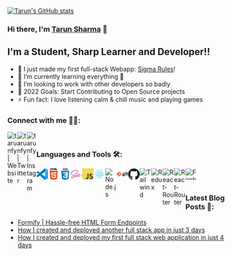 [![Tarun's GitHub stats](https://github-readme-stats.vercel.app/api?username=tarunfy&show_icons=true&theme=radical)](https://github.com/anuraghazra/github-readme-stats)

### Hi there, I'm [Tarun Sharma][website] 👋

## I'm a Student, Sharp Learner and Developer!!

- 🔭 I just made my first full-stack Webapp: [Sigma Rules][course]!
- 🌱 I’m currently learning everything 🤣
- 👯 I’m looking to work with other developers so badly
- 🥅 2022 Goals: Start Contributing to Open Source projects
- ⚡ Fun fact: I love listening calm & chill music and playing games

### Connect with me 🤝🏻:

[<img align="left" alt="tarunfy | Website" width="22px" src="http://clipart-library.com/image_gallery/n1275662.png" />][website]
[<img align="left" alt="tarunfy | Twitter" width="22px" src="https://vta.com.au/wp-content/uploads/2017/08/twitter-icon.gif" />][twitter]
[<img align="left" alt="tarunfy | Instagram" width="22px" src="https://cdn.chromalux.media/wp-content/uploads/2017/06/instagram-icon-white.png" />][instagram]

<br />

### Languages and Tools 🛠:

[<img align="left" alt="Visual Studio Code" width="26px" src="https://raw.githubusercontent.com/github/explore/80688e429a7d4ef2fca1e82350fe8e3517d3494d/topics/visual-studio-code/visual-studio-code.png" />][vscode]
[<img align="left" alt="HTML5" width="26px" src="https://raw.githubusercontent.com/github/explore/80688e429a7d4ef2fca1e82350fe8e3517d3494d/topics/html/html.png" />][html]
[<img align="left" alt="CSS3" width="26px" src="https://raw.githubusercontent.com/github/explore/80688e429a7d4ef2fca1e82350fe8e3517d3494d/topics/css/css.png" />][css3]
[<img align="left" alt="Sass" width="26px" src="https://raw.githubusercontent.com/github/explore/80688e429a7d4ef2fca1e82350fe8e3517d3494d/topics/sass/sass.png" />][saas]
[<img align="left" alt="JavaScript" width="26px" src="https://raw.githubusercontent.com/github/explore/80688e429a7d4ef2fca1e82350fe8e3517d3494d/topics/javascript/javascript.png" />][js]
[<img align="left" alt="React" width="26px" src="https://raw.githubusercontent.com/github/explore/80688e429a7d4ef2fca1e82350fe8e3517d3494d/topics/react/react.png" />][react]
[<img align="left" alt="Node.js" width="26px" src="https://w7.pngwing.com/pngs/777/698/png-transparent-node-js-javascript-software-developer-npm-github-angle-text-logo.png" />][nodejs]
[<img align="left" alt="Git" width="26px" src="https://raw.githubusercontent.com/github/explore/80688e429a7d4ef2fca1e82350fe8e3517d3494d/topics/git/git.png" />][git]
[<img align="left" alt="GitHub" width="26px" src="https://raw.githubusercontent.com/github/explore/78df643247d429f6cc873026c0622819ad797942/topics/github/github.png" />][github]
[<img align="left" alt="Tailwind" width="26px" src="https://tailwindcss.com/_next/static/media/tailwindcss-mark.cb8046c163f77190406dfbf4dec89848.svg" />][tailwind]
[<img align="left" alt="Redux" width="26px" src="https://redux.js.org/img/redux.svg" />][redux]
[<img align="left" alt="React-Router" width="26px" src="https://seeklogo.com/images/R/react-router-logo-AB5BFB638F-seeklogo.com.png" />][react-router]
[<img align="left" alt="React-Router" width="26px" src="https://pagepro.co/blog/wp-content/uploads/2020/03/framer-motion.png" />][framer-motion]
[<img align="left" alt="Firebase" width="26px" height="26px" src="https://firebase.google.com/downloads/brand-guidelines/PNG/logo-vertical.png" />][firebase]

<br />
<br />

### Latest Blog Posts 📕:  
<!-- BLOG-POST-LIST:START -->
- [Formify | Hassle-free HTML Form Endpoints](https://dev.to/tarunfy/formify-hassle-free-html-form-endpoints-5gi0)
- [How I created and deployed another full stack app in just 3 days](https://dev.to/tarunfy/how-i-created-and-deployed-another-full-stack-app-in-just-3-days-41eo)
- [How I created and deployed my first full stack web application in just 4 days](https://dev.to/tarunfy/how-i-created-and-deployed-my-first-full-stack-web-application-in-just-4-days-2a14)
<!-- BLOG-POST-LIST:END -->


[website]: https://tarunfy.github.io
[twitter]: https://twitter.com/tarunfy
[instagram]: https://instagram.com/tarunfy
[vscode]: https://code.visualstudio.com/download
[html]: https://html.com/
[css3]: https://www.w3schools.com/css/
[nodejs]: https://nodejs.org/en/
[saas]: https://sass-lang.com/
[js]: https://www.javascript.com/
[react]: https://reactjs.org/
[git]: https://git-scm.com/
[github]: https://github.com/
[tailwind]: https://tailwindcss.com/
[redux]: https://redux.js.org/
[react-router]: https://reactrouter.com/
[framer-motion]: https://www.framer.com/motion/
[firebase]: https://firebase.google.com/
[course]: https://sigma-rules.netlify.app/
